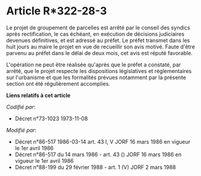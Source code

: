 # Article R*322-28-3

Le projet de groupement de parcelles est arrêté par le conseil des syndics après rectification, le cas échéant, en exécution
de décisions judiciaires devenues définitives, et est adressé au préfet. Le préfet transmet dans les huit jours au maire le
projet en vue de recueillir son avis motivé. Faute d'être parvenu au préfet dans le délai de deux mois, cet avis est réputé
favorable.

L'opération ne peut être réalisée qu'après que le préfet a constaté, par arrêté, que le projet respecte les dispositions
législatives et réglementaires sur l'urbanisme et que les formalités prévues notamment par la présente section ont été
régulièrement accomplies.

**Liens relatifs à cet article**

_Codifié par_:

  - Décret n°73-1023 1973-11-08

_Modifié par_:

  - Décret n°86-517 1986-03-14 art. 43 I, V JORF 16 mars 1986 en vigueur le 1er avril 1986
  - Décret n°86-517 du 14 mars 1986 - art. 43 () JORF 16 mars 1986 en vigueur le 1er avril 1986
  - Décret n°88-199 du 29 février 1988 - art. 1 (V) JORF 2 mars 1988
